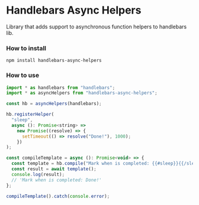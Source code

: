 # Handlebars Async Helpers

Library that adds support to asynchronous function helpers to handlebars lib.

### How to install

```shell
npm install handlebars-async-helpers
```

### How to use

```javascript
import * as handlebars from "handlebars";
import * as asyncHelpers from "handlebars-async-helpers";

const hb = asyncHelpers(handlebars);

hb.registerHelper(
  "sleep",
  async (): Promise<string> =>
    new Promise((resolve) => {
      setTimeout(() => resolve("Done!"), 1000);
    })
);

const compileTemplate = async (): Promise<void> => {
  const template = hb.compile("Mark when is completed: {{#sleep}}{{/sleep}}");
  const result = await template();
  console.log(result);
  // 'Mark when is completed: Done!'
};

compileTemplate().catch(console.error);
```
